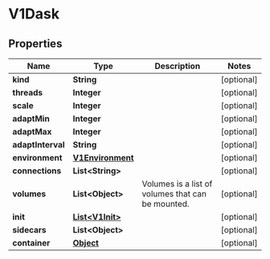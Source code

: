 

# V1Dask

## Properties

Name | Type | Description | Notes
------------ | ------------- | ------------- | -------------
**kind** | **String** |  |  [optional]
**threads** | **Integer** |  |  [optional]
**scale** | **Integer** |  |  [optional]
**adaptMin** | **Integer** |  |  [optional]
**adaptMax** | **Integer** |  |  [optional]
**adaptInterval** | **String** |  |  [optional]
**environment** | [**V1Environment**](V1Environment.md) |  |  [optional]
**connections** | **List&lt;String&gt;** |  |  [optional]
**volumes** | **List&lt;Object&gt;** | Volumes is a list of volumes that can be mounted. |  [optional]
**init** | [**List&lt;V1Init&gt;**](V1Init.md) |  |  [optional]
**sidecars** | **List&lt;Object&gt;** |  |  [optional]
**container** | [**Object**](.md) |  |  [optional]



